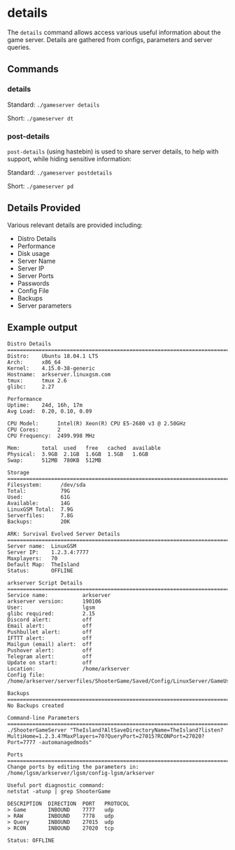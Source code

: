 # details

The `details` command allows access various useful information about the game server. Details are gathered from configs, parameters and server queries.

## Commands

### details

Standard: `./gameserver details`

Short: `./gameserver dt`

### post-details

`post-details` \(using hastebin\) is used to share server details, to help with support, while hiding sensitive information:

Standard: `./gameserver postdetails`

Short: `./gameserver pd`

## Details Provided

Various relevant details are provided including:

* Distro Details
* Performance
* Disk usage
* Server Name
* Server IP
* Server Ports
* Passwords
* Config File
* Backups
* Server parameters

## Example output

```text
Distro Details
===============================================================================================================================================================================================================
Distro:    Ubuntu 18.04.1 LTS
Arch:      x86_64
Kernel:    4.15.0-38-generic
Hostname:  arkserver.linuxgsm.com
tmux:      tmux 2.6
glibc:     2.27

Performance
Uptime:    24d, 16h, 17m
Avg Load:  0.20, 0.10, 0.09

CPU Model:      Intel(R) Xeon(R) CPU E5-2680 v3 @ 2.50GHz
CPU Cores:      2
CPU Frequency:  2499.998 MHz

Mem:       total  used   free   cached  available
Physical:  3.9GB  2.1GB  1.6GB  1.5GB   1.6GB
Swap:      512MB  780KB  512MB

Storage
===============================================================================================================================================================================================================
Filesystem:      /dev/sda
Total:           79G
Used:            61G
Available:       14G
LinuxGSM Total:  7.9G
Serverfiles:     7.8G
Backups:         20K

ARK: Survival Evolved Server Details
===============================================================================================================================================================================================================
Server name:  LinuxGSM
Server IP:    1.2.3.4:7777
Maxplayers:   70
Default Map:  TheIsland
Status:       OFFLINE

arkserver Script Details
===============================================================================================================================================================================================================
Service name:           arkserver
arkserver version:      190106
User:                   lgsm
glibc required:         2.15
Discord alert:          off
Email alert:            off
Pushbullet alert:       off
IFTTT alert:            off
Mailgun (email) alert:  off
Pushover alert:         off
Telegram alert:         off
Update on start:        off
Location:               /home/arkserver
Config file:            /home/arkserver/serverfiles/ShooterGame/Saved/Config/LinuxServer/GameUserSettings.ini

Backups
===============================================================================================================================================================================================================
No Backups created

Command-line Parameters
===============================================================================================================================================================================================================
./ShooterGameServer "TheIsland?AltSaveDirectoryName=TheIsland?listen?MultiHome=1.2.3.4?MaxPlayers=70?QueryPort=27015?RCONPort=27020?Port=7777 -automanagedmods"

Ports
===============================================================================================================================================================================================================
Change ports by editing the parameters in:
/home/lgsm/arkserver/lgsm/config-lgsm/arkserver

Useful port diagnostic command:
netstat -atunp | grep ShooterGame

DESCRIPTION  DIRECTION  PORT   PROTOCOL
> Game       INBOUND    7777   udp
> RAW        INBOUND    7778   udp
> Query      INBOUND    27015  udp
> RCON       INBOUND    27020  tcp

Status: OFFLINE
```

